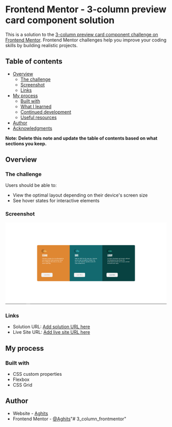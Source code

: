 # Frontend Mentor - 3-column preview card component solution

This is a solution to the [3-column preview card component challenge on Frontend Mentor](https://www.frontendmentor.io/challenges/3column-preview-card-component-pH92eAR2-). Frontend Mentor challenges help you improve your coding skills by building realistic projects. 

## Table of contents

- [Overview](#overview)
  - [The challenge](#the-challenge)
  - [Screenshot](#screenshot)
  - [Links](#links)
- [My process](#my-process)
  - [Built with](#built-with)
  - [What I learned](#what-i-learned)
  - [Continued development](#continued-development)
  - [Useful resources](#useful-resources)
- [Author](#author)
- [Acknowledgments](#acknowledgments)

**Note: Delete this note and update the table of contents based on what sections you keep.**

## Overview

### The challenge

Users should be able to:

- View the optimal layout depending on their device's screen size
- See hover states for interactive elements

### Screenshot

![](./images/website_screenshot.png)
### Links

- Solution URL: [Add solution URL here](https://your-solution-url.com)
- Live Site URL: [Add live site URL here](https://elastic-carson-08aac9.netlify.app/)

## My process

### Built with
- CSS custom properties
- Flexbox
- CSS Grid


## Author

- Website - [Aghits](https://www.your-site.com)
- Frontend Mentor - [@Aghits](https://www.frontendmentor.io/profile/yourusername)"# 3_column_frontmentor" 
